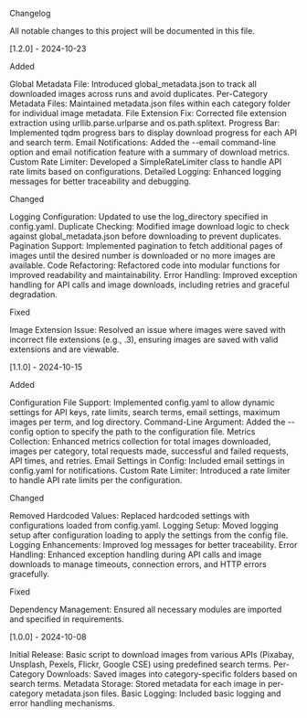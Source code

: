 Changelog

All notable changes to this project will be documented in this file.

[1.2.0] - 2024-10-23

Added

  Global Metadata File: Introduced global_metadata.json to track all downloaded images across runs and avoid duplicates.
  Per-Category Metadata Files: Maintained metadata.json files within each category folder for individual image metadata.
  File Extension Fix: Corrected file extension extraction using urllib.parse.urlparse and os.path.splitext.
  Progress Bar: Implemented tqdm progress bars to display download progress for each API and search term.
  Email Notifications: Added the --email command-line option and email notification feature with a summary of download metrics.
  Custom Rate Limiter: Developed a SimpleRateLimiter class to handle API rate limits based on configurations.
  Detailed Logging: Enhanced logging messages for better traceability and debugging.

Changed

  Logging Configuration: Updated to use the log_directory specified in config.yaml.
  Duplicate Checking: Modified image download logic to check against global_metadata.json before downloading to prevent duplicates.
  Pagination Support: Implemented pagination to fetch additional pages of images until the desired number is downloaded or no more images are available.
  Code Refactoring: Refactored code into modular functions for improved readability and maintainability.
  Error Handling: Improved exception handling for API calls and image downloads, including retries and graceful degradation.

Fixed

  Image Extension Issue: Resolved an issue where images were saved with incorrect file extensions (e.g., .3), ensuring images are saved with valid extensions and are viewable.

[1.1.0] - 2024-10-15

Added

  Configuration File Support: Implemented config.yaml to allow dynamic settings for API keys, rate limits, search terms, email settings, maximum images per term, and log directory.
  Command-Line Argument: Added the --config option to specify the path to the configuration file.
  Metrics Collection: Enhanced metrics collection for total images downloaded, images per category, total requests made, successful and failed requests, API times, and retries.
  Email Settings in Config: Included email settings in config.yaml for notifications.
  Custom Rate Limiter: Introduced a rate limiter to handle API rate limits per the configuration.

Changed

  Removed Hardcoded Values: Replaced hardcoded settings with configurations loaded from config.yaml.
  Logging Setup: Moved logging setup after configuration loading to apply the settings from the config file.
  Logging Enhancements: Improved log messages for better traceability.
  Error Handling: Enhanced exception handling during API calls and image downloads to manage timeouts, connection errors, and HTTP errors gracefully.

Fixed

  Dependency Management: Ensured all necessary modules are imported and specified in requirements.

[1.0.0] - 2024-10-08

  Initial Release: Basic script to download images from various APIs (Pixabay, Unsplash, Pexels, Flickr, Google CSE) using predefined search terms.
  Per-Category Downloads: Saved images into category-specific folders based on search terms.
  Metadata Storage: Stored metadata for each image in per-category metadata.json files.
  Basic Logging: Included basic logging and error handling mechanisms.
